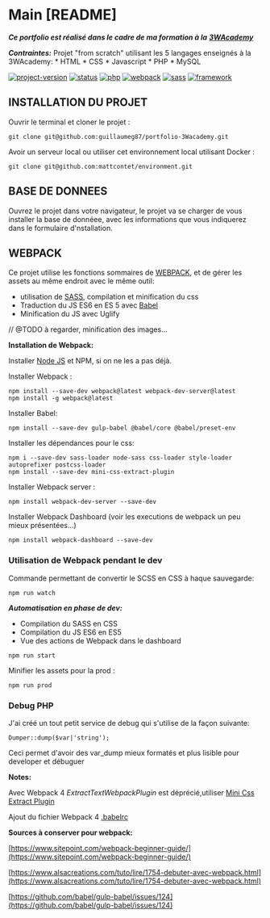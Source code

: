 # Main \[README\]

_**Ce portfolio est réalisé dans le cadre de ma formation à la**_ [_**3WAcademy**_](https://3wa.fr/)

_**Contraintes:**_ Projet "from scratch" utilisant les 5 langages enseignés à la 3WAcademy: \* HTML \* CSS \* Javascript \* PHP \* MySQL

[![project-version](https://camo.githubusercontent.com/5021b456a318623c290ed13fe0df6dd6e53ed4ec/68747470733a2f2f696d672e736869656c64732e696f2f62616467652f50726f6a6563745f76657273696f6e2d302e302d7265642e737667)](https://camo.githubusercontent.com/5021b456a318623c290ed13fe0df6dd6e53ed4ec/68747470733a2f2f696d672e736869656c64732e696f2f62616467652f50726f6a6563745f76657273696f6e2d302e302d7265642e737667) [![status](https://camo.githubusercontent.com/2221b6c81273585f47bd4e4402d7778ae65dee0c/68747470733a2f2f696d672e736869656c64732e696f2f62616467652f5374617475732d696e5f646576656c6f706d656e742d626c75652e737667)](https://camo.githubusercontent.com/2221b6c81273585f47bd4e4402d7778ae65dee0c/68747470733a2f2f696d672e736869656c64732e696f2f62616467652f5374617475732d696e5f646576656c6f706d656e742d626c75652e737667) [![php](https://camo.githubusercontent.com/f52b82f1eced1ec7dac2a1f8e2c4acd4948e77e6/68747470733a2f2f696d672e736869656c64732e696f2f62616467652f7068702d372e332d626c756576696f6c65742e7376673f6c6f676f3d706870)](https://camo.githubusercontent.com/f52b82f1eced1ec7dac2a1f8e2c4acd4948e77e6/68747470733a2f2f696d672e736869656c64732e696f2f62616467652f7068702d372e332d626c756576696f6c65742e7376673f6c6f676f3d706870) [![webpack](https://camo.githubusercontent.com/89b8e66a3a5b8ccb52eb980e4b5633e6fb0b7ebc/68747470733a2f2f696d672e736869656c64732e696f2f62616467652f7765627061636b2d342e33392d79656c6c6f772e7376673f6c6f676f3d7765627061636b)](https://camo.githubusercontent.com/89b8e66a3a5b8ccb52eb980e4b5633e6fb0b7ebc/68747470733a2f2f696d672e736869656c64732e696f2f62616467652f7765627061636b2d342e33392d79656c6c6f772e7376673f6c6f676f3d7765627061636b) [![sass](https://camo.githubusercontent.com/75abf4e371f91d04ea85eda5791a5ae17aea3a40/68747470733a2f2f696d672e736869656c64732e696f2f62616467652f6373732d736173732d70696e6b2e7376673f6c6f676f3d73617373)](https://camo.githubusercontent.com/75abf4e371f91d04ea85eda5791a5ae17aea3a40/68747470733a2f2f696d672e736869656c64732e696f2f62616467652f6373732d736173732d70696e6b2e7376673f6c6f676f3d73617373) [![framework](https://camo.githubusercontent.com/343507ef71916113d9e1a053045eda4c90273ee0/68747470733a2f2f696d672e736869656c64732e696f2f62616467652f6672616d65776f726b2d66726f6d5f736372617463682d626c61636b2e737667)](https://camo.githubusercontent.com/343507ef71916113d9e1a053045eda4c90273ee0/68747470733a2f2f696d672e736869656c64732e696f2f62616467652f6672616d65776f726b2d66726f6d5f736372617463682d626c61636b2e737667)

## INSTALLATION DU PROJET

Ouvrir le terminal et cloner le projet :

```text
git clone git@github.com:guillaumeg87/portfolio-3Wacademy.git
```

Avoir un serveur local ou utiliser cet environnement local utilisant Docker :

```text
git clone git@github.com:mattcontet/environment.git
```

## BASE DE DONNEES

Ouvrez le projet dans votre navigateur, le projet va se charger de vous installer la base de donnéee, avec les informations que vous indiquerez dans le formulaire d'nstallation.

## WEBPACK

Ce projet utilise les fonctions sommaires de [WEBPACK](https://webpack.js.org/), et de gérer les assets au même endroit avec le même outil:

* utilisation de [SASS](https://sass-lang.com/), compilation et minification du css
* Traduction du JS ES6 en ES 5 avec [Babel](https://babeljs.io/)
* Minification du JS avec Uglify

// @TODO à regarder, minification des images...

**Installation de Webpack:**

Installer [Node JS](https://nodejs.org/en/) et NPM, si on ne les a pas déjà.

Installer Webpack :

```text
npm install --save-dev webpack@latest webpack-dev-server@latest
npm install -g webpack@latest
```

Installer Babel:

```text
npm install --save-dev gulp-babel @babel/core @babel/preset-env
```

Installer les dépendances pour le css:

```text
npm i --save-dev sass-loader node-sass css-loader style-loader autoprefixer postcss-loader
npm install --save-dev mini-css-extract-plugin
```

Installer Webpack server :

```text
npm install webpack-dev-server --save-dev
```

Installer Webpack Dashboard \(voir les executions de webpack un peu mieux présentées...\)

```text
npm install webpack-dashboard --save-dev
```

### Utilisation de Webpack pendant le dev

Commande permettant de convertir le SCSS en CSS à haque sauvegarde:

```text
npm run watch
```

_**Automatisation en phase de dev:**_

* Compilation du SASS en CSS
* Compilation du JS ES6 en ES5
* Vue des actions de Webpack dans le dashboard

```text
npm run start
```

Minifier les assets pour la prod :

```text
npm run prod
```

### Debug PHP

J'ai créé un tout petit service de debug qui s'utilise de la façon suivante:

```text
Dumper::dump($var|'string');
```

Ceci permet d'avoir des var\_dump mieux formatés et plus lisible pour developer et débuguer

**Notes:**

Avec Webpack 4 _ExtractTextWebpackPlugin_ est déprécié,utiliser [Mini Css Extract Plugin](https://webpack.js.org/plugins/mini-css-extract-plugin/#root)

Ajout du fichier Webpack 4 [.babelrc](https://stackoverflow.com/questions/52092739/upgrade-to-babel-7-cannot-read-property-bindings-of-null/52092788)

**Sources à conserver pour webpack:**

[https://www.sitepoint.com/webpack-beginner-guide/](https://www.sitepoint.com/webpack-beginner-guide/)

[https://www.alsacreations.com/tuto/lire/1754-debuter-avec-webpack.html](https://www.alsacreations.com/tuto/lire/1754-debuter-avec-webpack.html)

[https://github.com/babel/gulp-babel/issues/124](https://github.com/babel/gulp-babel/issues/124)

